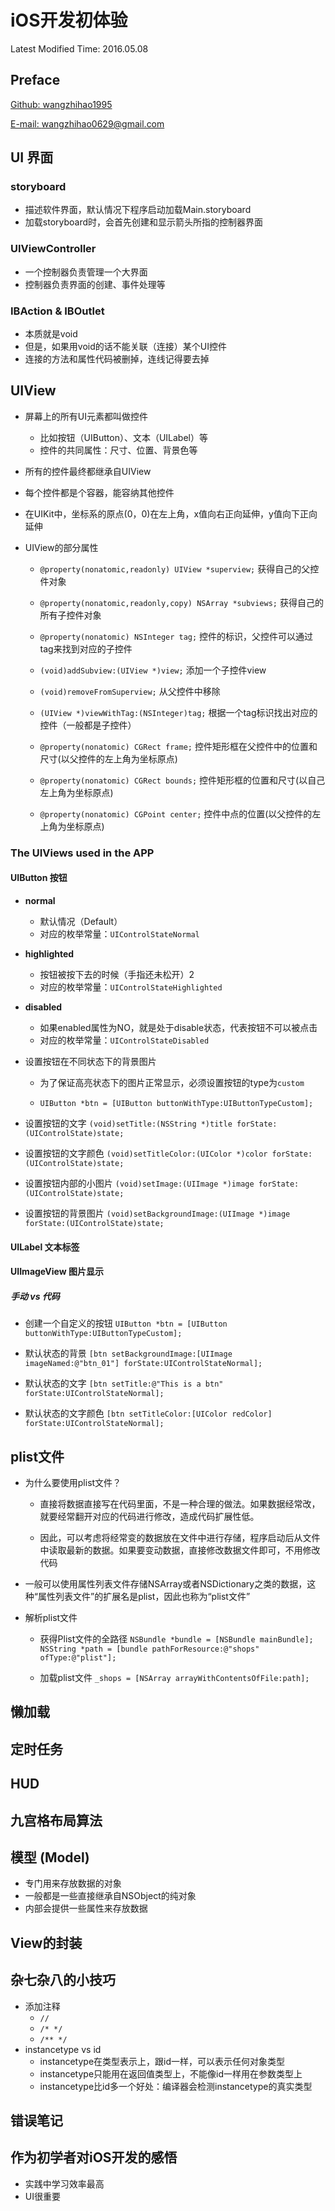 # iOS开发初体验
Latest Modified Time: 2016.05.08
## Preface 

[Github: wangzhihao1995](https://github.com/wangzhihao1995)

[E-mail: wangzhihao0629@gmail.com](wangzhihao0629@gmail.com)
	
## UI 界面
### storyboard
- 描述软件界面，默认情况下程序启动加载Main.storyboard
- 加载storyboard时，会首先创建和显示箭头所指的控制器界面

### UIViewController
- 一个控制器负责管理一个大界面
- 控制器负责界面的创建、事件处理等

### IBAction & IBOutlet
- 本质就是void
- 但是，如果用void的话不能关联（连接）某个UI控件
- 连接的方法和属性代码被删掉，连线记得要去掉

## UIView
- 屏幕上的所有UI元素都叫做控件	- 比如按钮（UIButton）、文本（UILabel）等
	- 控件的共同属性：尺寸、位置、背景色等- 所有的控件最终都继承自UIView- 每个控件都是个容器，能容纳其他控件- 在UIKit中，坐标系的原点(0，0)在左上角，x值向右正向延伸，y值向下正向延伸- UIView的部分属性

	- `@property(nonatomic,readonly) UIView *superview;` 获得自己的父控件对象	- `@property(nonatomic,readonly,copy) NSArray *subviews;` 获得自己的所有子控件对象	- `@property(nonatomic) NSInteger tag;` 控件的标识，父控件可以通过tag来找到对应的子控件	- `(void)addSubview:(UIView *)view;` 添加一个子控件view	- `(void)removeFromSuperview;` 从父控件中移除	- `(UIView *)viewWithTag:(NSInteger)tag;` 根据一个tag标识找出对应的控件（一般都是子控件）	- `@property(nonatomic) CGRect frame;` 控件矩形框在父控件中的位置和尺寸(以父控件的左上角为坐标原点)	- `@property(nonatomic) CGRect bounds;` 控件矩形框的位置和尺寸(以自己左上角为坐标原点)	- `@property(nonatomic) CGPoint center;` 控件中点的位置(以父控件的左上角为坐标原点)### The UIViews used in the APP
#### UIButton 按钮- **normal**	- 默认情况（Default）	- 对应的枚举常量：`UIControlStateNormal`- **highlighted**	- 按钮被按下去的时候（手指还未松开）2 	- 对应的枚举常量：`UIControlStateHighlighted`- **disabled**	- 如果enabled属性为NO，就是处于disable状态，代表按钮不可以被点击	- 对应的枚举常量：`UIControlStateDisabled`- 设置按钮在不同状态下的背景图片	- 为了保证高亮状态下的图片正常显示，必须设置按钮的type为`custom`
 	- `UIButton *btn = [UIButton buttonWithType:UIButtonTypeCustom]; `

- 设置按钮的文字 `(void)setTitle:(NSString *)title forState:(UIControlState)state;`- 设置按钮的文字颜色 `(void)setTitleColor:(UIColor *)color forState:(UIControlState)state;`- 设置按钮内部的小图片 `(void)setImage:(UIImage *)image forState:(UIControlState)state; `- 设置按钮的背景图片 `(void)setBackgroundImage:(UIImage *)image forState:(UIControlState)state;`
#### UILabel 文本标签

#### UIImageView 图片显示##### 手动 vs 代码- 创建一个自定义的按钮`UIButton *btn = [UIButton buttonWithType:UIButtonTypeCustom];`- 默认状态的背景`[btn setBackgroundImage:[UIImage imageNamed:@"btn_01"] forState:UIControlStateNormal];`- 默认状态的文字`[btn setTitle:@"This is a btn" forState:UIControlStateNormal];`- 默认状态的文字颜色`[btn setTitleColor:[UIColor redColor] forState:UIControlStateNormal];`
## plist文件
- 为什么要使用plist文件？
	- 直接将数据直接写在代码里面，不是一种合理的做法。如果数据经常改，就要经常翻开对应的代码进行修改，造成代码扩展性低。	- 因此，可以考虑将经常变的数据放在文件中进行存储，程序启动后从文件中读取最新的数据。如果要变动数据，直接修改数据文件即可，不用修改代码- 一般可以使用属性列表文件存储NSArray或者NSDictionary之类的数据，这种“属性列表文件”的扩展名是plist，因此也称为“plist文件”
- 解析plist文件	- 获得Plist文件的全路径 `NSBundle *bundle = [NSBundle mainBundle];NSString *path = [bundle pathForResource:@"shops" ofType:@"plist"];`	- 加载plist文件 `_shops = [NSArray arrayWithContentsOfFile:path];`

## 懒加载

## 定时任务

## HUD

## 九宫格布局算法

## 模型 (Model)
- 专门用来存放数据的对象
- 一般都是一些直接继承自NSObject的纯对象
- 内部会提供一些属性来存放数据

## View的封装


## 杂七杂八的小技巧
- 添加注释
 	- `//`
 	- `/* */`
 	- `/** */`
- instancetype vs id
	- instancetype在类型表示上，跟id一样，可以表示任何对象类型
	- instancetype只能用在返回值类型上，不能像id一样用在参数类型上
	- instancetype比id多一个好处：编译器会检测instancetype的真实类型

## 错误笔记


## 作为初学者对iOS开发的感悟
- 实践中学习效率最高
- UI很重要